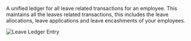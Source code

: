 A unified ledger for all leave related transactions for an employee. This maintains all the leaves related transactions, this includes the leave allocations, leave applications and leave encashments of your employees.

![Leave Ledger Entry](https://docs.erpnext.com/files/leave-ledger-entry.png)